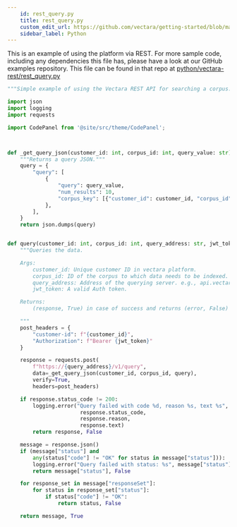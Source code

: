 ```yaml
---
    id: rest_query.py
    title: rest_query.py
    custom_edit_url: https://github.com/vectara/getting-started/blob/main/language-examples/python/vectara-rest/rest_query.py
    sidebar_label: Python
---
```


This is an example of using the platform via REST.  For more sample code, including any dependencies this file has, please have a look at our GitHub examples repository.  This file can be found in that repo at <a href="https://github.com/vectara/getting-started/tree/main/language-examples/python/vectara-rest/rest_query.py">python/vectara-rest/rest_query.py</a>

```py title="python/vectara-rest/rest_query.py"
"""Simple example of using the Vectara REST API for searching a corpus."""

import json
import logging
import requests

import CodePanel from '@site/src/theme/CodePanel';



def _get_query_json(customer_id: int, corpus_id: int, query_value: str):
    """Returns a query JSON."""
    query = {
        "query": [
            {
                "query": query_value,
                "num_results": 10,
                "corpus_key": [{"customer_id": customer_id, "corpus_id": corpus_id}],
            },
        ],
    }
    return json.dumps(query)


def query(customer_id: int, corpus_id: int, query_address: str, jwt_token: str, query: str):
    """Queries the data.

    Args:
        customer_id: Unique customer ID in vectara platform.
        corpus_id: ID of the corpus to which data needs to be indexed.
        query_address: Address of the querying server. e.g., api.vectara.io
        jwt_token: A valid Auth token.

    Returns:
        (response, True) in case of success and returns (error, False) in case of failure.

    """
    post_headers = {
        "customer-id": f"{customer_id}",
        "Authorization": f"Bearer {jwt_token}"
    }

    response = requests.post(
        f"https://{query_address}/v1/query",
        data=_get_query_json(customer_id, corpus_id, query),
        verify=True,
        headers=post_headers)

    if response.status_code != 200:
        logging.error("Query failed with code %d, reason %s, text %s",
                       response.status_code,
                       response.reason,
                       response.text)
        return response, False

    message = response.json()
    if (message["status"] and
        any(status["code"] != "OK" for status in message["status"])):
        logging.error("Query failed with status: %s", message["status"])
        return message["status"], False

    for response_set in message["responseSet"]:
        for status in response_set["status"]:
            if status["code"] != "OK":
                return status, False

    return message, True

```
